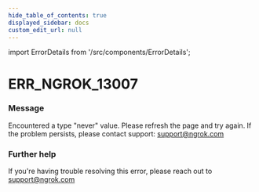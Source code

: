 ```yaml
---
hide_table_of_contents: true
displayed_sidebar: docs
custom_edit_url: null
---
```


import ErrorDetails from '/src/components/ErrorDetails';

# ERR_NGROK_13007

### Message
Encountered a type "never" value. Please refresh the page and try again. If the problem persists, please contact support: support@ngrok.com

### Further help
If you're having trouble resolving this error, please reach out to [support@ngrok.com](mailto:support@ngrok.com?subject=Help%20with%20ERR_NGROK_13007)

<ErrorDetails error='err_ngrok_13007' />
